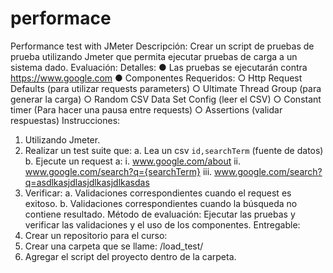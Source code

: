 # performace
Performance test with JMeter
Descripción: Crear un script de pruebas de prueba utilizando Jmeter que permita ejecutar pruebas de carga a un sistema dado. 
Evaluación: 
Detalles: 
● Las pruebas se ejecutarán contra https://www.google.com 
● Componentes Requeridos: 
○ Http Request Defaults (para utilizar requests parameters) 
○ Ultimate Thread Group (para generar la carga) 
○ Random CSV Data Set Config (leer el CSV) 
○ Constant timer (Para hacer una pausa entre requests) 
○ Assertions (validar respuestas) 
Instrucciones: 
1. Utilizando Jmeter. 
2. Realizar un test suite que: 
a. Lea un csv `id,searchTerm` (fuente de datos) 
b. Ejecute un request a: 
i. www.google.com/about 
ii. www.google.com/search?q={searchTerm} 
iii. www.google.com/search?q=asdlkasjdlasjdlkasjdlkasdas
3. Verificar: 
a. Validaciones correspondientes cuando el request es exitoso. 
b. Validaciones correspondientes cuando la búsqueda no contiene resultado. 
Método de evaluación: Ejecutar las pruebas y verificar las validaciones y el uso de los componentes. 
Entregable: 
5. Crear un repositorio para el curso: 
6. Crear una carpeta que se llame: /load_test/ 
7. Agregar el script del proyecto dentro de la carpeta. 
